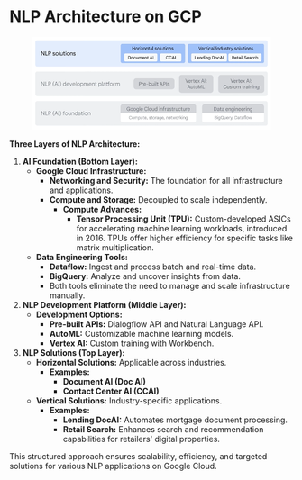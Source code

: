 # NLP Architecture on GCP

<figure><img src="../.gitbook/assets/image (4) (1).png" alt=""><figcaption></figcaption></figure>

**Three Layers of NLP Architecture:**

1. **AI Foundation (Bottom Layer):**
   * **Google Cloud Infrastructure:**
     * **Networking and Security:** The foundation for all infrastructure and applications.
     * **Compute and Storage:** Decoupled to scale independently.
       * **Compute Advances:**
         * **Tensor Processing Unit (TPU):** Custom-developed ASICs for accelerating machine learning workloads, introduced in 2016. TPUs offer higher efficiency for specific tasks like matrix multiplication.
   * **Data Engineering Tools:**
     * **Dataflow:** Ingest and process batch and real-time data.
     * **BigQuery:** Analyze and uncover insights from data.
     * Both tools eliminate the need to manage and scale infrastructure manually.
2. **NLP Development Platform (Middle Layer):**
   * **Development Options:**
     * **Pre-built APIs:** Dialogflow API and Natural Language API.
     * **AutoML:** Customizable machine learning models.
     * **Vertex AI:** Custom training with Workbench.
3. **NLP Solutions (Top Layer):**
   * **Horizontal Solutions:** Applicable across industries.
     * **Examples:**
       * **Document AI (Doc AI)**
       * **Contact Center AI (CCAI)**
   * **Vertical Solutions:** Industry-specific applications.
     * **Examples:**
       * **Lending DocAI:** Automates mortgage document processing.
       * **Retail Search:** Enhances search and recommendation capabilities for retailers' digital properties.

This structured approach ensures scalability, efficiency, and targeted solutions for various NLP applications on Google Cloud.
